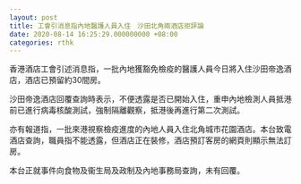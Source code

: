 ```yaml
---
layout: post
title: 工會引消息指內地醫護人員入住　沙田北角兩酒店拒評論
date: 2020-08-14 16:25:29.000000000 +08:00
categories: rthk
---
```


香港酒店工會引述消息指，一批內地獲豁免檢疫的醫護人員今日將入住沙田帝逸酒店，酒店已預留約30間房。

沙田帝逸酒店回覆查詢時表示，不便透露是否已開始入住，重申內地檢測人員抵港前已進行病毒核酸測試，強制隔離觀察，抵港後再進行第二次測試。

亦有報道指，一批來港視察檢疫進度的內地人員入住北角城市花園酒店。本台致電酒店查詢，職員指不能透露，但酒店正在裝修，酒店預訂客房的網頁則顯示無法訂房。

本台正就事件向食物及衞生局及政制及內地事務局查詢，未有回覆。
